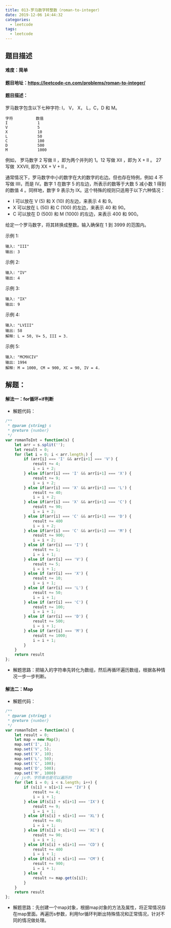 ```yaml
---
title: 013-罗马数字转整数（roman-to-integer）
date: 2019-12-06 14:44:32
categories: 
  - leetcode
tags: 
  - leetcode
---
```

## 题目描述
#### 难度：简单
#### 题目地址：https://leetcode-cn.com/problems/roman-to-integer/
 <!--more-->
#### 题目描述：
罗马数字包含以下七种字符: I， V， X， L，C，D 和 M。
```
字符          数值
I             1
V             5
X             10
L             50
C             100
D             500
M             1000
```
例如， 罗马数字 2 写做 II ，即为两个并列的 1。12 写做 XII ，即为 X + II 。 27 写做  XXVII, 即为 XX + V + II 。

通常情况下，罗马数字中小的数字在大的数字的右边。但也存在特例，例如 4 不写做 IIII，而是 IV。数字 1 在数字 5 的左边，所表示的数等于大数 5 减小数 1 得到的数值 4 。同样地，数字 9 表示为 IX。这个特殊的规则只适用于以下六种情况：
* I 可以放在 V (5) 和 X (10) 的左边，来表示 4 和 9。
* X 可以放在 L (50) 和 C (100) 的左边，来表示 40 和 90。 
* C 可以放在 D (500) 和 M (1000) 的左边，来表示 400 和 900。

给定一个罗马数字，将其转换成整数。输入确保在 1 到 3999 的范围内。

示例 1:
```
输入: "III"
输出: 3
```

示例 2:
```
输入: "IV"
输出: 4
```

示例 3:
```
输入: "IX"
输出: 9
```

示例 4:
```
输入: "LVIII"
输出: 58
解释: L = 50, V= 5, III = 3.
```

示例 5:
```
输入: "MCMXCIV"
输出: 1994
解释: M = 1000, CM = 900, XC = 90, IV = 4.
```

## 解题：
#### 解法一：for循环+if判断

* 解题代码：
```js
/**
 * @param {string} s
 * @return {number}
 */
var romanToInt = function(s) {
    let arr = s.split('');
    let result = 0;
    for (let i = 0; i < arr.length;) {
        if (arr[i] === 'I' && arr[i+1] === 'V') {
            result += 4;
            i = i + 2;
        } else if(arr[i] === 'I' && arr[i+1] === 'X') {
            result += 9;
            i = i + 2;
        } else if(arr[i] === 'X' && arr[i+1] === 'L') {
            result += 40;
            i = i + 2;
        } else if(arr[i] === 'X' && arr[i+1] === 'C') {
            result += 90;
            i = i + 2;
        } else if(arr[i] === 'C' && arr[i+1] === 'D') {
            result += 400
            i = i + 2;
        } else if(arr[i] === 'C' && arr[i+1] === 'M') {
            result += 900;
            i = i + 2;
        } else if (arr[i] === 'I') {
            result += 1;
            i = i + 1;
        } else if (arr[i] === 'V') {
            result += 5;
            i = i + 1;
        } else if (arr[i] === 'X') {
            result += 10;
            i = i + 1;
        } else if (arr[i] === 'L') {
            result += 50;
            i = i + 1;
        } else if (arr[i] === 'C') {
            result += 100;
            i = i + 1;
        } else if (arr[i] === 'D') {
            result += 500;
            i = i + 1;
        } else if (arr[i] === 'M') {
            result += 1000;
            i = i + 1;
        }
    }
    return result
};
```

* 解题思路：把输入的字符串先转化为数组，然后再循环遍历数组，根据各种情况一步一步判断。

#### 解法二：Map

* 解题代码：
```js
/**
 * @param {string} s
 * @return {number}
 */
var romanToInt = function(s) {
    let result = 0;
    let map = new Map();
    map.set('I', 1);
    map.set('V', 5);
    map.set('X', 10);
    map.set('L', 50);
    map.set('C', 100);
    map.set('D', 500);
    map.set('M', 1000)
    // js中，字符串也是可以遍历的
    for (let i = 0; i < s.length; i++) {
        if (s[i] + s[i+1] === 'IV') {
            result += 4;
            i = i + 1;
        } else if(s[i] + s[i+1] === 'IX') {
            result += 9;
            i = i + 1;
        } else if(s[i] + s[i+1] === 'XL') {
            result += 40;
            i = i + 1;
        } else if(s[i] + s[i+1] === 'XC') {
            result += 90;
            i = i + 1;
        } else if(s[i] + s[i+1] === 'CD') {
            result += 400
            i = i + 1;
        } else if(s[i] + s[i+1] === 'CM') {
            result += 900;
            i = i + 1;
        } else {
            result += map.get(s[i]);
        }
    }
    return result
};
```

* 解题思路：先创建一个map对象，根据map对象的方法及属性，将正常情况存在map里面。再遍历s参数，利用for循环判断出特殊情况和正常情况，针对不同的情况做处理。

